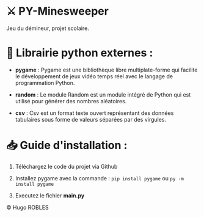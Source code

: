 # ⚔️ PY-Minesweeper
Jeu du démineur, projet scolaire.

# 💾 Librairie python externes :
* **pygame** : Pygame est une bibliothèque libre multiplate-forme qui facilite le développement de jeux vidéo temps réel avec le langage de programmation Python.

* **random** : Le module Random est un module intégré de Python qui est utilisé pour générer des nombres aléatoires.

* **csv** : Csv est un format texte ouvert représentant des données tabulaires sous forme de valeurs séparées par des virgules.

# 📥 Guide d'installation :

1) Téléchargez le code du projet via Github

2) Installez pygame avec la commande : `pip install pygame` ou `py -m install pygame`

3) Executez le fichier **main.py**



© Hugo ROBLES
